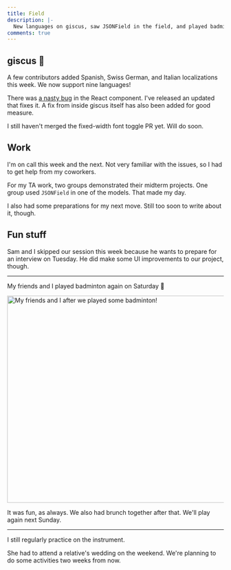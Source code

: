```yaml
---
title: Field
description: |-
  New languages on giscus, saw JSONField in the field, and played badminton 🏸
comments: true
---
```


## giscus 💎

A few contributors added Spanish, Swiss German, and Italian localizations this
week. We now support nine languages!

There was [a nasty bug][bug] in the React component. I've released an updated
that fixes it. A fix from inside giscus itself has also been added for good
measure.

I still haven't merged the fixed-width font toggle PR yet. Will do soon.

## Work

I'm on call this week and the next. Not very familiar with the issues, so I had
to get help from my coworkers.

For my TA work, two groups demonstrated their midterm projects. One group used
`JSONField` in one of the models. That made my day.

I also had some preparations for my next move. Still too soon to write about it,
though.

## Fun stuff

Sam and I skipped our session this week because he wants to prepare for an
interview on Tuesday. He did make some UI improvements to our project, though.

---

My friends and I played badminton again on Saturday 🏸

<img
  src="https://cdn.laymonage.com/personal/img/badminton_131121.jpg"
  alt="My friends and I after we played some badminton!"
  width="640"
  height="480" />

It was fun, as always. We also had brunch together after that. We'll play again
next Sunday.

---

I still regularly practice on the instrument.

She had to attend a relative's wedding on the weekend. We're planning to do some
activities two weeks from now.

[bug]: https://github.com/giscus/giscus-component/issues/8
